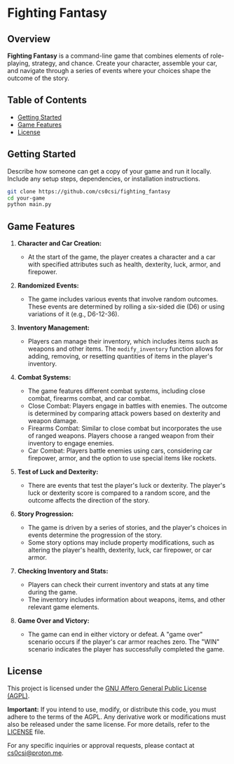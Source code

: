 # Fighting Fantasy

## Overview

**Fighting Fantasy** is a command-line game that combines elements of role-playing, strategy, and chance. Create your character, assemble your car, and navigate through a series of events where your choices shape the outcome of the story.


## Table of Contents

- [Getting Started](#getting-started)
- [Game Features](#game-features)
- [License](#license)

## Getting Started

Describe how someone can get a copy of your game and run it locally. Include any setup steps, dependencies, or installation instructions.

```bash
git clone https://github.com/cs0csi/fighting_fantasy
cd your-game
python main.py
```

## Game Features

1. **Character and Car Creation:**
   - At the start of the game, the player creates a character and a car with specified attributes such as health, dexterity, luck, armor, and firepower.

2. **Randomized Events:**
   - The game includes various events that involve random outcomes. These events are determined by rolling a six-sided die (D6) or using variations of it (e.g., D6-12-36).

3. **Inventory Management:**
   - Players can manage their inventory, which includes items such as weapons and other items. The `modify_inventory` function allows for adding, removing, or resetting quantities of items in the player's inventory.

4. **Combat Systems:**
   - The game features different combat systems, including close combat, firearms combat, and car combat.
   - Close Combat: Players engage in battles with enemies. The outcome is determined by comparing attack powers based on dexterity and weapon damage.
   - Firearms Combat: Similar to close combat but incorporates the use of ranged weapons. Players choose a ranged weapon from their inventory to engage enemies.
   - Car Combat: Players battle enemies using cars, considering car firepower, armor, and the option to use special items like rockets.

5. **Test of Luck and Dexterity:**
   - There are events that test the player's luck or dexterity. The player's luck or dexterity score is compared to a random score, and the outcome affects the direction of the story.

6. **Story Progression:**
   - The game is driven by a series of stories, and the player's choices in events determine the progression of the story.
   - Some story options may include property modifications, such as altering the player's health, dexterity, luck, car firepower, or car armor.

7. **Checking Inventory and Stats:**
   - Players can check their current inventory and stats at any time during the game.
   - The inventory includes information about weapons, items, and other relevant game elements.

8. **Game Over and Victory:**
   - The game can end in either victory or defeat. A "game over" scenario occurs if the player's car armor reaches zero. The "WIN" scenario indicates the player has successfully completed the game.

## License

This project is licensed under the [GNU Affero General Public License (AGPL)](LICENSE).

**Important:** If you intend to use, modify, or distribute this code, you must adhere to the terms of the AGPL. Any derivative work or modifications must also be released under the same license. For more details, refer to the [LICENSE](LICENSE) file.

For any specific inquiries or approval requests, please contact at cs0csi@proton.me.


